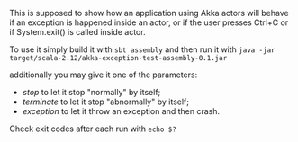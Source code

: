 This is supposed to show how an application using Akka actors
will behave if an exception is happened inside an actor, or if the user
presses Ctrl+C or if System.exit() is called inside actor.

To use it simply build it with `sbt assembly` and then run it with
`java -jar target/scala-2.12/akka-exception-test-assembly-0.1.jar`

additionally you may give it one of the parameters:
- *stop* to let it stop "normally" by itself;
- *terminate* to let it stop "abnormally" by itself;
- *exception* to let it throw an exception and then crash.

Check exit codes after each run with `echo $?`